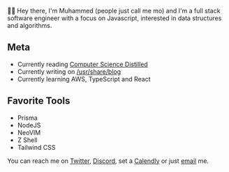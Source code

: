 👋🏾 Hey there, I'm Muhammed (people just call me mo) and I'm a full stack software engineer with a focus on Javascript, interested in data structures and algorithms.

## Meta
- Currently reading [Computer Science Distilled](https://www.amazon.com/Computer-Science-Distilled-Computational-Problems/dp/0997316020)
- Currently writing on [/usr/share/blog](https://blog.mabiola.net)
- Currently learning AWS, TypeScript and React

## Favorite Tools
* Prisma
* NodeJS
* NeoVIM
* Z Shell
* Tailwind CSS

You can reach me on [Twitter](https://twitter.com/mabioia), [Discord](https://discordapp.com/channels/@me/mabiola#1472), set a [Calendly](https://calendly.com/mabla) or just [email](mailto://hi<NOSPAM>@mabiola.net) me.

